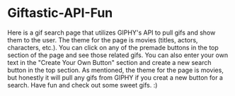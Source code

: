 # Giftastic-API-Fun

Here is a gif search page that utilizes GIPHY's API to pull gifs and show them to the user. The theme for the page is movies (titles, actors, characters, etc.). You can click on any of the premade buttons in the top section of the page and see those related gifs. You can also enter your own text in the "Create Your Own Button" section and create a new search button in the top section. As mentioned, the theme for the page is movies, but honestly it will pull any gifs from GIPHY if you creat a new button for a search. Have fun and check out some sweet gifs. :)
